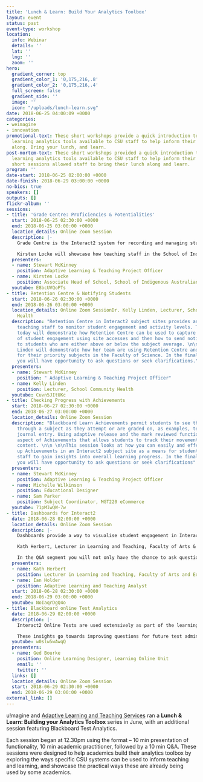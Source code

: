```yaml
---
title: 'Lunch & Learn: Build Your Analytics Toolbox'
layout: event
status: past
event-type: workshop
location:
  info: Webinar
  details: ''
  lat: ''
  lng: ''
  zoom: ''
hero:
  gradient_corner: top
  gradient_color_1: '0,175,216,.8'
  gradient_color_2: '0,175,216,.4'
  full_screen: false
  gradient_side: ''
  image: ''
  icon: "/uploads/lunch-learn.svg"
date: 2018-06-25 04:00:09 +0000
categories:
- weimagine
- innovation
promotional-text: These short workshops provide a quick introduction to some of the
  learning analytics tools available to CSU staff to help inform their teaching. Come
  along. Bring your lunch, and learn.
post-mortem-text: These short workshops provided a quick introduction to some of the
  learning analytics tools available to CSU staff to help inform their teaching. These
  short sessions allowed staff to bring their lunch along and learn.
program: ''
date-start: 2018-06-25 02:00:00 +0000
date-finish: 2018-06-29 03:00:00 +0000
no-bios: true
speakers: []
outputs: []
flickr-album: ''
sessions:
- title: 'Grade Centre: Proficiencies & Potentialities'
  start: 2018-06-25 02:30:00 +0000
  end: 2018-06-25 03:00:00 +0000
  location_details: Online Zoom Session
  description: |-
    Grade Centre is the Interact2 system for recording and managing students' marks for assessments and their final grades. What is not often realised is that, through its potential for analytics reporting, Grade Centre is much more than just an administrative area. The session will show how Grade Centre data flow through to trigger Retention Centre alert rules and are employed in two of the Site Analytics integrated reports.

    Kirsten Locke will showcase how teaching staff in the School of Indigenous Australian Studies are using Grade Centre more dynamically in their practice, with an aim towards gaining better insights into student engagement and performance using analytics. In the final Q&A segment you will have opportunity to ask questions or seek clarifications.
  presenters:
  - name: Stewart McKinney
    position: Adaptive Learning & Teaching Project Officer
  - name: Kirsten Locke
    position: Associate Head of School, School of Indigenous Australian Studies
  youtube: E8bcUVQoPTs
- title: Retention Centre & Notifying Students
  start: 2018-06-26 02:30:00 +0000
  end: 2018-06-26 03:00:00 +0000
  location_details: Online Zoom SessionDr. Kelly Linden, Lecturer, School Community
    Health
  description: "Retention Centre in Interact2 subject sites provides an easy way for
    teaching staff to monitor student engagement and activity levels. The session
    today will demonstrate how Retention Centre can be used to capture the picture
    of student engagement using site accesses and then how to send notification ‘nudges’
    to students who are either above or below the subject average. \n\n \n\nKelly
    Linden will demonstrate how her team are using Retention Centre and notifications
    for their priority subjects in the Faculty of Science. In the final Q&A segment
    you will have opportunity to ask questions or seek clarifications."
  presenters:
  - name: Stewart McKinney
    position: " Adaptive Learning & Teaching Project Officer"
  - name: Kelly Linden
    position: Lecturer, School Community Health
  youtube: Cuvn5JItUKc
- title: Checking Progress with Achievements
  start: 2018-06-27 02:30:00 +0000
  end: 2018-06-27 03:00:00 +0000
  location_details: Online Zoom Session
  description: "Blackboard Learn Achievements permit students to see their progress
    through a subject as they attempt or are graded on, as examples, tests or a reflective
    journal entry. Using adaptive release and the mark reviewed function is an additional
    aspect of Achievements that allows students to track their movement through learning
    content. \n\n \n\nThis session looks at how you can easily and effectively set
    up Achievements in an Interact2 subject site as a means for students and teaching
    staff to gain insights into overall learning progress. In the final Q&A segment
    you will have opportunity to ask questions or seek clarifications"
  presenters:
  - name: Stewart McKinney
    position: Adaptive Learning & Teaching Project Officer
  - name: Michelle Wilkinson
    position: Educational Designer
  - name: Sam Parker
    position: Subject Coordinator, MGT220 eCommerce
  youtube: 71pMIwQW-7w
- title: Dashboards for Interact2
  date: 2018-06-28 02:00:00 +0000
  location_details: Online Zoom Session
  description: |-
    Dashboards provide a way to visualise student engagement in Interact2 subject sites. Hear about the development of a dashboard for the Lecturers in Learning and Teaching, Faculty of Arts & Education, and how it can be used to determine how student engagement relates to the design of subject sites.

    Kath Herbert, Lecturer in Learning and Teaching, Faculty of Arts & Education, will describe how she uses the dashboard to talk to academics about i2 site engagement and i2 site design.

    In the Q&A segment you will not only have the chance to ask questions of Ian and Kath, but you can suggest your own visualisations or data you’d like to see to help examine and improve your teaching and your students’ learning.
  presenters:
  - name: Kath Herbert
    position: Lecturer in Learning and Teaching, Faculty of Arts and Education
  - name: Ian Holder
    position: Adaptive Learning and Teaching Analyst
  start: 2018-06-28 02:30:00 +0000
  end: 2018-06-29 03:00:00 +0000
  youtube: NoIaqrDgQ4o
- title: Blackboard online Test Analytics
  date: 2018-06-29 02:00:00 +0000
  description: |-
    Interact2 Online Tests are used extensively as part of the learning design for many subjects to measure student knowledge and gauge progress. The effectiveness of online tests can be checked by using Item Analysis. Item Analysis provides statistics on overall individual performances and test performance. This data helps you recognise questions that might be poor discriminators of student performance.

    These insights go towards improving questions for future test administrations and can provide the basis for supplementary or developmental content.
  youtube: w0slw5wAwqQ
  presenters:
  - name: Ged Bourke
    position: Online Learning Designer, Learning Online Unit
    email: ''
    twitter: ''
  links: []
  location_details: Online Zoom Session
  start: 2018-06-29 02:30:00 +0000
  end: 2018-06-29 03:00:00 +0000
external_link: []
---
```

u!magine and [Adaptive Learning and Teaching Services](http://www.csu.edu.au/division/learning-and-teaching/home/analytics-and-evaluations) ran a **Lunch & Learn: Building your Analytics Toolbox** series in June, with an additional session featuring Blackboard Test Analytics.

Each session began at 12.30pm using the format – 10 min presentation of functionality, 10 min academic practitioner, followed by a 10 min Q&A. These sessions were designed to help academics build their analytics toolbox by exploring the ways specific CSU systems can be used to inform teaching and learning, and showcase the practical ways these are already being used by some academics.
